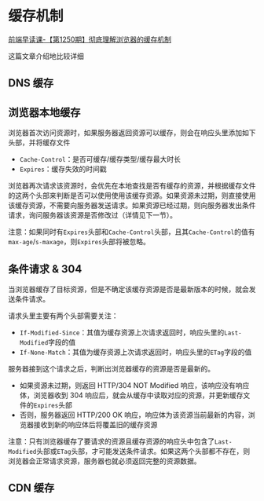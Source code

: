 # 缓存机制

[前端早读课-【第1250期】彻底理解浏览器的缓存机制](https://mp.weixin.qq.com/s/d2zeGhUptGUGJpB5xHQbOA)

这篇文章介绍地比较详细

## DNS 缓存


## 浏览器本地缓存

浏览器首次访问资源时，如果服务器返回资源可以缓存，则会在响应头里添加如下头部，并将缓存文件
- `Cache-Control`：是否可缓存/缓存类型/缓存最大时长
- `Expires`：缓存失效的时间戳

浏览器再次请求该资源时，会优先在本地查找是否有缓存的资源，并根据缓存文件的这两个头部来判断是否可以使用使用该缓存资源。如果资源未过期，则直接使用该缓存资源，不需要向服务器发送请求。如果资源已经过期，则向服务器发出条件请求，询问服务器该资源是否修改过（详情见下一节）。

注意：如果同时有`Expires`头部和`Cache-Control`头部，且其`Cache-Control`的值有`max-age`/`s-maxage`，则`Expires`头部将被忽略。


## 条件请求 & 304

当浏览器缓存了目标资源，但是不确定该缓存资源是否是最新版本的时候，就会发送条件请求。

请求头里主要有两个头部需要关注：
- `If-Modified-Since`：其值为缓存资源上次请求返回时，响应头里的`Last-Modified`字段的值
- `If-None-Match`：其值为缓存资源上次请求返回时，响应头里的`ETag`字段的值

服务器接到这个请求之后，判断出浏览器缓存的资源是否是最新的。
- 如果资源未过期，则返回 HTTP/304 NOT Modified 响应，该响应没有响应体，浏览器收到 304 响应后，就会从缓存中读取对应的资源，并更新缓存文件的`Expires`头部
- 否则，服务器返回 HTTP/200 OK 响应，响应体为该资源当前最新的内容，浏览器接收到新的响应体后将覆盖旧的缓存资源

注意：只有浏览器缓存了要请求的资源且缓存资源的响应头中包含了`Last-Modified`头部或`ETag`头部，才可能发送条件请求。如果这两个头部都不存在，则浏览器会正常请求资源，服务器也就必须返回完整的资源数据。


## CDN 缓存